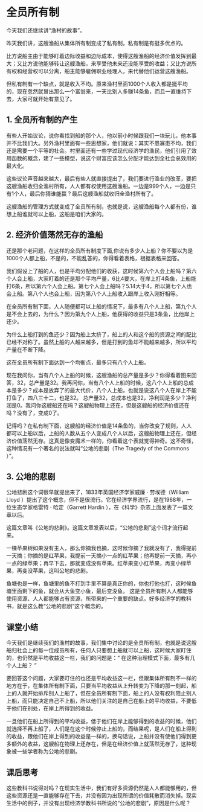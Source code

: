 # 全员所有制
今天我们还继续讲“渔村的故事”。

昨天我们讲，这艘渔船从集体所有制变成了私有制，私有制是有挺多优点的。

比方说船主由于能够盯着边际收益和边际成本，使得这艘渔船的经济价值发挥到最大；又比方说他能够转让这艘渔船，来享受他未来还没能享受的收益；又比方说所有权和经营权可以分离，船主能够雇佣职业经理人，来代替他们运营这艘渔船。

但私有制有一个缺点，就是收入不均。原来渔村里面1000个人收入都是挺平均的，现在忽然就冒出那么一个富翁来，一天比别人多赚14条鱼，而且一直维持下去，大家可就开始有意见了。

## 1. 全员所有制的产生
有些人开始议论，说你看找到船的那个人，他以前小时候跟我们一块玩儿，他本事并不比我们大。另外渔村里面有一些思想家，他们就说：其实不患寡患不均，我们还是需要一个平等的社会。村里面还有一些学过现代经济学的渔民，他们引用了效用函数的概念，建了一些模型，说这个财富应该怎么分配才能达到全社会总效用的最大化。

这些议论声音越来越大，最后有些人就直接提出了，我们要进行渔业的改革，要把这艘渔船收归全渔村所有，人人都有权使用这艘渔船。一边是999个人，一边是只有1个人，最后你猜谁能赢？最后这艘渔船就收归全渔村所有了。

这艘渔船的管理方式就变成了全员所有制，也就是说，这艘渔船每个人都有份，谁想上船谁就可以上船，这船是咱们大家的。

## 2. 经济价值荡然无存的渔船
还是那个老问题，在这样的全员所有制度下面,你说有多少人上船？你不要以为是1000个人都上船，不是的，不能乱答的，你得看着表格，根据表格来回答。 

我们假设上了船的人，也是平均分配他们的收获，这时候第六个人会上船吗？第六个人会上船，大家盯着的还是那个平均产量，6比4要大，在岸上打4条鱼，上船能打6条，所以第六个人会上船。第七个人会上船吗？5.14大于4，所以第七个人也会上船。第八个人也会上船，因为第八个人上船收入跟岸上收入刚好相等。 

在全员所有制下面，人人随便都可以上船的情况下，最多有八个人上船，第九个人是不会上去的，为什么？因为第九个人上船，他获得的收益只是3条鱼，比他岸上还少。

为什么上船打到的鱼还少？因为船上太挤了，船上的人和这个船的资源之间的配比已经不对称了。虽然上船的人越来越多，但是打到的鱼却不能越来越多，所以平均产量在不断下降。

这在全员所有制下面达到一个均衡点，最多只有八个人上船。

现在我问你，当有八个人上船的时候，这艘渔船的总产量是多少？你得看着图来回答，32，总产量是32。我再问你，当有八个人上船的时候，这八个人上船的总成本是多少？成本是放弃了的最大代价，八个人上船，也就是说这八个人在岸上不能打鱼了，四八三十二，也是32。
总产量32，总成本也是32，净利润是多少？净利润是0。我问你这艘船还在吗？这艘船物理上还在，但是这艘船的经济价值还在吗？没有了，变成0了。

记得吗？在私有制下面，这艘船的经济价值是14条鱼的，当你改变了规则，人人都可以上船以后，上船的人数从五个人变成八个人以后，这艘船物理上还在，但经济价值荡然无存。这真是像变魔术一样的，你看着这个表就觉得神奇。这不奇怪，这种情况有一个著名的说法就叫“公地的悲剧（The Tragedy of the Commons ）”。

## 3. 公地的悲剧
公地悲剧这个词很早就提出来了，1833年英国经济学家威廉 · 劳埃德（William Lloyd ）提出了这个概念，但不是很流行。它在经济学界流行，是在1968年，一位生态学家格雷特 · 哈定（Garrett Hardin ），在《科学》杂志上面发表了一篇文章以后。

这篇文章叫《公地的悲剧》。这篇文章发表以后，“公地的悲剧”这个词才流行起来。

一棵苹果树如果没有主人，那么你摘我也摘，这时候你摘了我就没有了，我得提前一天摘；你摘的是红苹果，我提前一天摘小一点的红苹果；他再提前一天摘，再小一点的绿苹果；再早下去，那就变成没有苹果。红苹果变小红苹果，再变小绿苹果，再变没苹果，这叫公地的悲剧。

鱼塘也是一样，鱼塘里的鱼不打到手里不算是真正你的，你也打他也打，这时候鱼塘里面剩下的鱼，就会从大鱼变小鱼，最后变没鱼。
这是全员所有制人人都能够使用资源、人人都能够占有资源，所带来的一个重要的缺点。好多经济学的教科书，就是这么教“公地的悲剧”这个概念的。

## 课堂小结
今天我们是继续我们的渔村的故事，我们集中讨论的是全员所有制，也就是说这艘船归社会上的每一位成员所有，任何人只要想上船就可以上船，这时候大家盯住的，也仍然是平均收益这一栏，我们的问题是：“ 在这种治理模式下面，最多有几个人上船？ ”

要回答这个问题，大家要盯住的也还是平均收益这一栏，但跟集体所有制不一样的地方在于，在集体所有制下面，只要当平均收益从上升转变为下降的那一刻起，船上的人就开始排斥别人上船了，但在全员所有制下面，船上的人没有权利阻止别人上船，而只能决定自己不上船，所以他们关注的是自己在船上的平均收益，不要低于他们在别处，在岸上所得到的收益。

一旦他们在船上所得到的平均收益，低于他们在岸上能够得到的收益的时候，他们就选择不再上船了，人们是在这个时候停止上船的，而结果呢，是人们在船上得到的收益，跟他们在岸上得到的收益是一样的，换句话说，上船并没有使他们得到更多额外的收益，这艘船在物理上还存在，但是在经济价值上就荡然无存了，这种现象被一些学者称为公地的悲剧。
## 课后思考
这些教科书说得对吗？在现实生活中，我们有好多资源仍然是人人都能够用的，但这些资源还是一直能够存在下去，并没有因为出现所谓的价值耗散而消失掉。现实生活中的例子，并没有出现经济学教科书所说的“公地的悲剧”，原因是什么呢？
